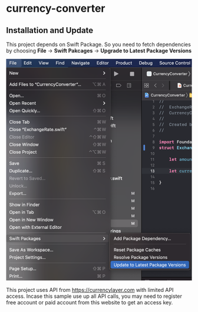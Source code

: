 # currency-converter
## Installation and Update
This project depends on Swift Package. So you need to fetch dependencies by choosing **File** -> **Swift Pakcages** -> **Upgrade to Latest Package Versions**

![image](./picture_1.png)

This project uses API from https://currencylayer.com with limited API access. Incase this sample use up all API calls, you may need to register free account or paid account from this website to get an access key. 

